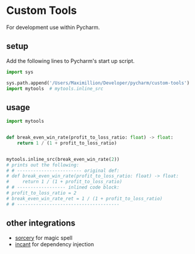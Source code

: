 # Custom Tools

For development use within Pycharm.

## setup

Add the following lines to Pycharm's start up script.

```python
import sys

sys.path.append('/Users/Maximillion/Developer/pycharm/custom-tools')
import mytools  # mytools.inline_src

```

## usage

```python
import mytools


def break_even_win_rate(profit_to_loss_ratio: float) -> float:
    return 1 / (1 + profit_to_loss_ratio)


mytools.inline_src(break_even_win_rate(2))
# prints out the following:
# # ------------------------ original def: 
# def break_even_win_rate(profit_to_loss_ratio: float) -> float:
#     return 1 / (1 + profit_to_loss_ratio)
# # ------------------ inlined code block:
# profit_to_loss_ratio = 2
# break_even_win_rate_ret = 1 / (1 + profit_to_loss_ratio)
# # --------------------------------------
```

## other integrations
* [sorcery](https://github.com/alexmojaki/sorcery) for magic spell
* [incant](https://github.com/Tinche/incant) for dependency injection
